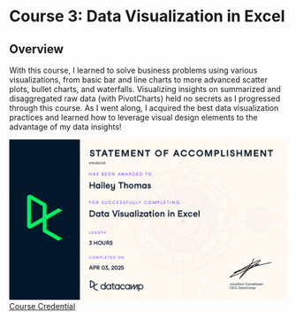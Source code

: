 # Course 3: Data Visualization in Excel

## Overview
With this course, I learned to solve business problems using various visualizations, from basic bar and line charts to more advanced scatter plots, bullet charts, and waterfalls. Visualizing insights on summarized and disaggregated raw data (with PivotCharts) held no secrets as I progressed through this course. As I went along, I acquired the best data visualization practices and learned how to leverage visual design elements to the advantage of my data insights!

![cert](https://github.com/haileyrthomas01/datacamp-excel-fundamentals/blob/main/data-visualization-in-excel/pics/dataviz.png)
[Course Credential](https://www.datacamp.com/completed/statement-of-accomplishment/course/a4480940e9a0dee4b9b2eaf77b72d01338bbe32e)
